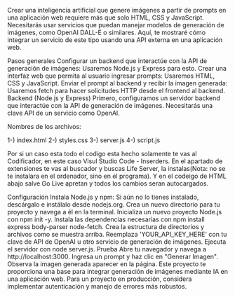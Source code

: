 Crear una inteligencia artificial que genere imágenes a partir de prompts en una aplicación web requiere más que solo
HTML, CSS y JavaScript. Necesitarás usar servicios que puedan manejar modelos de generación de imágenes, como OpenAI
DALL-E o similares. Aquí, te mostraré cómo integrar un servicio de este tipo usando una API externa en una aplicación
web.

Pasos generales
Configurar un backend que interactúe con la API de generación de imágenes: Usaremos Node.js y Express para esto.
Crear una interfaz web que permita al usuario ingresar prompts: Usaremos HTML, CSS y JavaScript.
Enviar el prompt al backend y recibir la imagen generada: Usaremos fetch para hacer solicitudes HTTP desde el frontend
al backend.
Backend (Node.js y Express)
Primero, configuramos un servidor backend que interactúe con la API de generación de imágenes. Necesitarás una clave API
de un servicio como OpenAI.

Nombres de los archivos:

1-) index.html
2-) styles.css
3-) server.js
4-) script.js

Por si un caso esta todo el codigo esta hecho solamente te vas al Codificador, en este caso Visul Studio Code - Inserders. En el 
apartado de extensiones te vas al buscador y buscas Life Server, la instalas(Nota: no se te instalara en el ordenador, sino en el programa).
Y en el codeigo de HTML abajo salve Go Live apretan y todos los cambios seran autocargados.

Configuración
Instala Node.js y npm: Si aún no lo tienes instalado, descárgalo e instálalo desde nodejs.org.
Crea un nuevo directorio para tu proyecto y navega a él en la terminal.
Inicializa un nuevo proyecto Node.js con npm init -y.
Instala las dependencias necesarias con npm install express body-parser node-fetch.
Crea la estructura de directorios y archivos como se muestra arriba.
Reemplaza 'YOUR_API_KEY_HERE' con tu clave de API de OpenAI u otro servicio de generación de imágenes.
Ejecuta el servidor con node server.js.
Prueba
Abre tu navegador y navega a http://localhost:3000.
Ingresa un prompt y haz clic en "Generar Imagen".
Observa la imagen generada aparecer en la página.
Este proyecto te proporciona una base para integrar generación de imágenes mediante IA en una aplicación web. Para un
proyecto en producción, considera implementar autenticación y manejo de errores más robustos.
